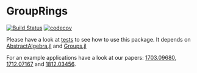 # GroupRings

[![Build Status](https://travis-ci.org/kalmarek/GroupRings.jl.svg?branch=master)](https://travis-ci.org/kalmarek/GroupRings.jl)
[![codecov](https://codecov.io/gh/kalmarek/GroupRings.jl/branch/master/graph/badge.svg)](https://codecov.io/gh/kalmarek/GroupRings.jl)

Please have a look at [tests](https://github.com/kalmarek/GroupRings.jl/blob/master/test/runtests.jl) to see how to use this package. It depends on [AbstractAlgebra.jl](https://github.com/Nemocas/AbstractAlgebra.jl) and [Groups.jl](https://github.com/kalmarek/GroupRings.jl) 

For an example applications have a look at our papers:
[1703.09680](https://arxiv.org/abs/1703.09680), [1712.07167](https://arxiv.org/abs/1712.07167) and [1812.03456](https://arxiv.org/abs/1812.03456).
